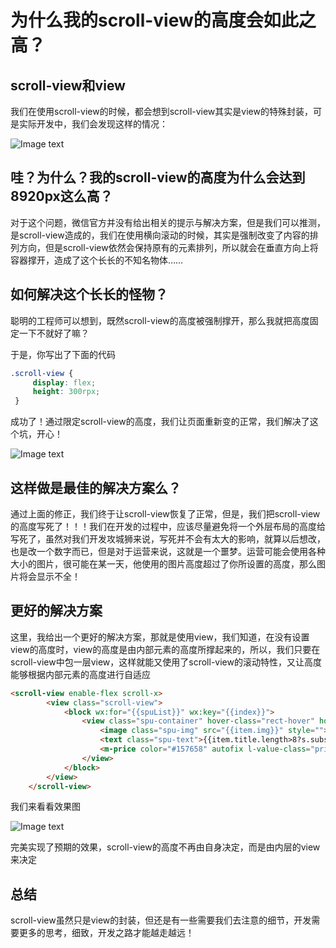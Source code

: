 # 为什么我的scroll-view的高度会如此之高？

## scroll-view和view
 我们在使用scroll-view的时候，都会想到scroll-view其实是view的特殊封装，可是实际开发中，我们会发现这样的情况：
 
![Image text](/vuepress/view-long.jpg)

## 哇？为什么？我的scroll-view的高度为什么会达到8920px这么高？

对于这个问题，微信官方并没有给出相关的提示与解决方案，但是我们可以推测，是scroll-view造成的，我们在使用横向滚动的时候，其实是强制改变了内容的排列方向，但是scroll-view依然会保持原有的元素排列，所以就会在垂直方向上将容器撑开，造成了这个长长的不知名物体……
    
## 如何解决这个长长的怪物？

聪明的工程师可以想到，既然scroll-view的高度被强制撑开，那么我就把高度固定一下不就好了嘛？

于是，你写出了下面的代码
```css
.scroll-view {
     display: flex;
     height: 300rpx;
 }
```
成功了！通过限定scroll-view的高度，我们让页面重新变的正常，我们解决了这个坑，开心！

![Image text](/vuepress/scroll-view-fix.jpg)

## 这样做是最佳的解决方案么？
通过上面的修正，我们终于让scroll-view恢复了正常，但是，我们把scroll-view的高度写死了！！！我们在开发的过程中，应该尽量避免将一个外层布局的高度给写死了，虽然对我们开发攻城狮来说，写死并不会有太大的影响，就算以后想改，也是改一个数字而已，但是对于运营来说，这就是一个噩梦。运营可能会使用各种大小的图片，很可能在某一天，他使用的图片高度超过了你所设置的高度，那么图片将会显示不全！
## 更好的解决方案
这里，我给出一个更好的解决方案，那就是使用view，我们知道，在没有设置view的高度时，view的高度是由内部元素的高度所撑起来的，所以，我们只要在scroll-view中包一层view，这样就能又使用了scroll-view的滚动特性，又让高度能够根据内部元素的高度进行自适应
````html
<scroll-view enable-flex scroll-x>
        <view class="scroll-view">
            <block wx:for="{{spuList}}" wx:key="{{index}}">
                <view class="spu-container" hover-class="rect-hover" hover-start-time="300">
                    <image class="spu-img" src="{{item.img}}" style=""></image>
                    <text class="spu-text">{{item.title.length>8?s.substring(item.title,0,7)+'...' : item.title}}</text>
                    <m-price color="#157658" autofix l-value-class="price-value" l-unit-class="price-unit" value="{{item.price}}"></m-price>
                </view>
            </block>
        </view>
    </scroll-view>
````
我们来看看效果图

![Image text](/vuepress/scroll-view-best.jpg)

完美实现了预期的效果，scroll-view的高度不再由自身决定，而是由内层的view来决定

## 总结
scroll-view虽然只是view的封装，但还是有一些需要我们去注意的细节，开发需要更多的思考，细致，开发之路才能越走越远！


